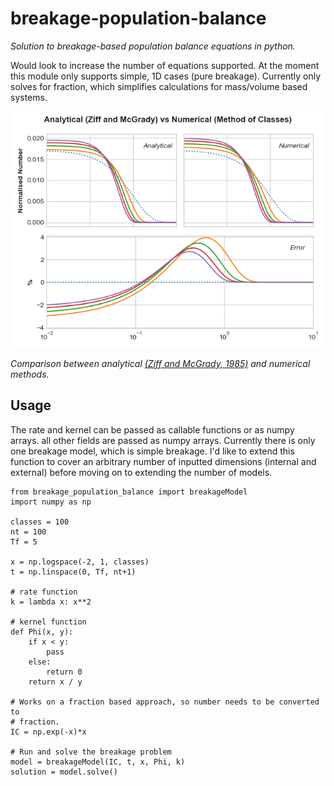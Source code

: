 # breakage-population-balance

_Solution to breakage-based population balance equations in python._

Would look to increase the number of equations supported. At the moment this module only supports simple, 1D cases (pure breakage). Currently only solves for fraction, which simplifies calculations for mass/volume based systems.

<img src="./images/test.png"  width="600">

_Comparison between analytical [(Ziff and McGrady, 1985)](https://www.doi.org/10.1088/0305-4470/18/15/026
) and numerical methods._

## Usage

The rate and kernel can be passed as callable functions or as numpy arrays. all other fields are passed as numpy arrays. Currently there is only one breakage model, which is simple breakage. I'd like to extend this function to cover an arbitrary number of inputted dimensions (internal and external) before moving on to extending the number of models.

```
from breakage_population_balance import breakageModel
import numpy as np

classes = 100
nt = 100
Tf = 5

x = np.logspace(-2, 1, classes)
t = np.linspace(0, Tf, nt+1)

# rate function
k = lambda x: x**2

# kernel function
def Phi(x, y):
    if x < y:
        pass
    else:
        return 0
    return x / y

# Works on a fraction based approach, so number needs to be converted to
# fraction.
IC = np.exp(-x)*x

# Run and solve the breakage problem
model = breakageModel(IC, t, x, Phi, k)
solution = model.solve()
```
